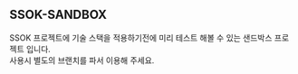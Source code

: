 ## SSOK-SANDBOX
SSOK 프로젝트에 기술 스택을 적용하기전에 미리 테스트 해볼 수 있는 샌드박스 프로젝트 입니다. 
</br>
사용시 별도의 브랜치를 파서 이용해 주세요.
